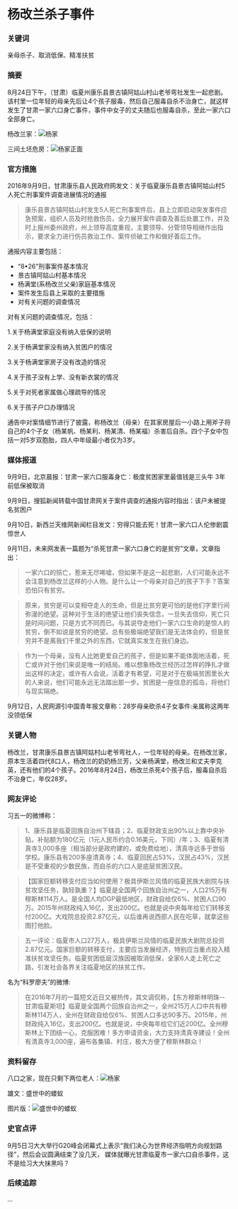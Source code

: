 # 杨改兰杀子事件

### 关键词

亲母杀子、取消低保、精准扶贫

### 摘要

8月24日下午，（甘肃）临夏州康乐县景古镇阿姑山村山老爷弯社发生一起悲剧。该村里一位年轻的母亲先后让4个孩子服毒，然后自己服毒自杀不治身亡，就这样发生了甘肃一家六口身亡事件，事件中女子的丈夫随后也服毒自杀，至此一家六口全部身亡。

杨改兰家：![杨家](../imgs/yanggailan_jia.jpg)

三间土坯危房：![杨家正面](../imgs/yanggailan_jia_2.jpg)


### 官方措施

2016年9月9日，甘肃康乐县人民政府网发文：关于临夏康乐县景古镇阿姑山村5人死亡刑事案件调查进展情况的通报

> 康乐县景古镇阿姑山村发生5人死亡刑事案件后，县上立即启动突发事件应急预案，组织人员及时抢救伤员，全力展开案件调查及善后处置工作，并及时上报州委州政府，州上领导高度重视，主要领导、分管领导相继作出指示，要求全力进行伤员救治工作、案件侦破工作和做好善后工作。

通报内容主要包括：

* “8•26”刑事案件基本情况
* 景古镇阿姑山村基本情况
* 杨满堂(系杨改兰父亲)家庭基本情况
* 案件发生后县上采取的主要措施
* 对有关问题的调查情况

对有关问题的调查情况，包括：

1.关于杨满堂家庭没有纳入低保的说明

2.关于杨满堂家没有纳入贫困户的情况

3.关于杨满堂家房子没有改造的情况

4.关于孩子没有上学、没有新衣裳的情况

5.关于对死者家属做心理疏导的情况

6.关于孩子户口办理情况

通告中对案情细节进行了披露，称杨改兰（母亲）在其家房屋后一小路上用斧子将自己的4个子女（杨某帆、杨某利、杨某清、杨某福）杀害后自杀。四个子女中包括一对5岁双胞胎，四人中年级最小者仅为3岁。


### 媒体报道

9月9日，北京晨报：甘肃一家六口服毒身亡：极度贫困家里最值钱是三头牛 3年前低保被取消

9月9日，搜狐新闻转载中国甘肃网关于案件调查的通报内容时指出：该户未被提名贫困户

9月10日，新西兰天维网新闻栏目发文：穷得只能去死！甘肃一家六口人伦惨剧震惊世人

9月11日，未来网发表一篇题为“杀死甘肃一家六口身亡的是贫穷”文章，文章指出：


> 一家六口的殒亡，惹来无尽唏嘘，但如果不是这一起悲剧，人们可能永远不会注意到杨改兰这样的小人物。是什么让一个母亲对自己的孩子下手？答案恐怕只有贫穷。

> 原来，贫穷是可以变相夺走人的生命，但是比贫穷更可怕的是他们字里行间弥漫的绝望。这种对于生活的绝望让他们丧失信念，一旦失去信仰，死亡只是时间问题，只是方式不同而已。与其说夺走他们一家六口生命的是惊人的贫穷，倒不如说是贫穷的绝望。总有些极端绝望我们是无法体会的，但是贫穷并不是离我们千里之外的东西，它就真实发生在我们身边。

> 作为一个母亲，没有人比她更爱自己的孩子，但是如果不能体面地活着，死亡或许对于他们来说是唯一的结局。难以想象杨改兰经历过怎样的挣扎才做出这样的决定，或许有人会说，活着才有希望，可是对于在极端贫困里长大的人来说，他们可能永远无法踏出那一步。贫困是一座信息的孤岛，将他们与现实隔绝。

9月12日，人民网源引中国青年报文章称：28岁母亲砍杀4子女事件:亲属称这两年没领低保

### 关键人物

杨改兰，甘肃康乐县景古镇阿姑村山老爷弯社人，一位年轻的母亲。在杨改兰家，原本生活着四代8口人，杨改兰的奶奶杨兰芳，父亲杨满堂，杨改兰和丈夫李克英，还有他们的4个孩子。2016年8月24日，杨改兰杀死4个孩子后，服毒自杀后不治身亡，年仅28岁。


### 网友评论


习五一的微博称：

> 1、康乐县是临夏回族自治州下辖县；2、临夏财政支出90%以上靠中央补贴，补贴额为180亿元（1元人民币约合0.16美元，下同）/年；3、临夏有清真寺3,000多座（相当部分是政府建的，或免费给地），清真寺远多于世俗学校。康乐县有200多座清真寺；4、临夏回民占53%，汉民占43%，汉民是不受重视的少数民族，而自杀的六口人是底层贫困汉民。

> 【国家巨额转移支付应当如何使用？极具伊斯兰风情的临夏民族大剧院与扶贫攻坚任务，孰轻孰重？】临夏是全国两个回族自治州之一，人口215万有穆斯林114万人。是全国人均DGP最低地区，财政自给仅6%、贫困人口90万。2015年州财政纯入16亿，支出200亿。也就是说中央每年给它们转移支付200亿。大戏院总投资2.87亿元，以后谁再说西部人民在吃草，就拿这些图打他脸。

> 五一评论：临夏市人口27万人，极具伊斯兰风情的临夏民族大剧院总投资2.87亿元。国家巨额的转移支付，主要应当发展经济，特别应当重点投入精准扶贫攻坚任务。临夏贫困低层汉族因被取消低保，全家6人走上死亡之路，引发社会各界关注临夏地区的扶贫工作。

名为“科罗廖夫”的微博:

> 在2016年7月的一篇短文近日又被热传，其文调侃称，【东方穆斯林明珠--甘肃临夏斯坦】临夏是全国两个回族自治州之一，全州215万人口中共有穆斯林114万人，全州在财政自给仅6%、贫困人口多达90多万。2015年，州财政纯入16亿，支出200亿。也就是说，中央每年给它们近200亿。全州穆斯林上下团结一心，克服困难！多方申请资金，大力支持清真寺建设！全州有清真寺3,000座，遍布各集镇、村庄，极大方便了穆斯林群众！



### 资料留存


八口之家，现在只剩下两位老人：![杨家](../imgs/yanggailan_jia_3.jpg)

雄文：盛世中的蝼蚁

图片版：![盛世中的蝼蚁](../imgs/shengshi_louyi.jpg)

### 史官点评

9月5日习大大举行G20峰会闭幕式上表示“我们决心为世界经济指明方向规划路径”，然后会议圆满结束了没几天，
媒体就曝光甘肃临夏市一家六口自杀事件，这不是给习大大抹黑吗？


### 后续追踪

...
